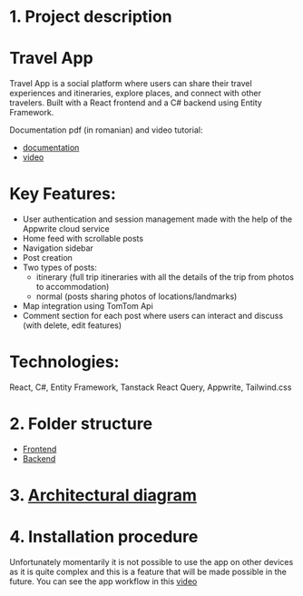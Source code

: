 # 1. Project description
# Travel App
Travel App is a social platform where users can share their travel experiences and itineraries, explore places, and connect with other travelers.
Built with a React frontend and a C# backend using Entity Framework.

Documentation pdf (in romanian) and video tutorial:
- [documentation](https://drive.google.com/file/d/1mXvs3_6OCUyiA467SEgyCYgoSoJFoJnc/view?usp=sharing) 
- [video](https://drive.google.com/file/d/1ECst38NeP8ABaqFEIMk-8Bt-pUdMvG4f/view?usp=sharing)
# Key Features:
- User authentication and session management made with the help of the Appwrite cloud service
- Home feed with scrollable posts
- Navigation sidebar
- Post creation
- Two types of posts:
    - itinerary (full trip itineraries with all the details of the trip from photos to accommodation)
    - normal (posts sharing photos of locations/landmarks)
- Map integration using TomTom Api
- Comment section for each post where users can interact and discuss (with delete, edit features)

# Technologies: 
React, C#, Entity Framework, Tanstack React Query, Appwrite, Tailwind.css

# 2. Folder structure
- [Frontend](https://drive.google.com/file/d/1-ZsZ8X8o3Lq-vsMMBDgfD3nv0HbB3bg2/view?usp=sharing)
- [Backend](https://drive.google.com/file/d/1xGUn2FjZiKuiblOFDTyn5zOtoVIIF5mg/view?usp=sharing)

# 3. [Architectural diagram](https://drive.google.com/file/d/1MInfcX1eKHq9CzmHIDOFlDCYQAj0f1Ww/view?usp=sharing)

# 4. Installation procedure
Unfortunately momentarily it is not possible to use the app on other devices as it is quite complex and this is a feature that will be made possible in the future.
You can see the app workflow in this [video](https://drive.google.com/file/d/1ECst38NeP8ABaqFEIMk-8Bt-pUdMvG4f/view?usp=sharing)
  
